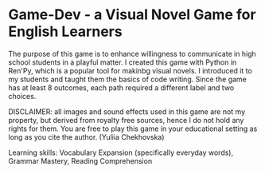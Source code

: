 # Game-Dev - a Visual Novel Game for English Learners
The purpose of this game is to enhance willingness to communicate in high school students in a playful matter.
I created this game with Python in Ren'Py, which is a popular tool for makinbg visual novels. I introduced it to my students and taught them the basics of code writing.
Since the game has at least 8 outcomes, each path required a different label and two choices.

DISCLAIMER: all images and sound effects used in this game are not my property, but derived from royalty free sources, hence I do not hold any rights for them. You are free to play this game in your educational setting as long as you cite the author. (Yuliia Chekhovska)

Learning skills:
Vocabulary Expansion (specifically everyday words),
Grammar Mastery,
Reading Comprehension
